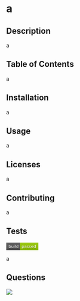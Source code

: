 # a

 ## Description

 a

## Table of Contents

a

## Installation

a

## Usage

a

## Licenses

a

## Contributing

a

## Tests
<svg xmlns="http://www.w3.org/2000/svg" xmlns:xlink="http://www.w3.org/1999/xlink" width="86" height="20"><linearGradient id="b" x2="0" y2="100%"><stop offset="0" stop-color="#bbb" stop-opacity=".1"/><stop offset="1" stop-opacity=".1"/></linearGradient><clipPath id="a"><rect width="86" height="20" rx="3" fill="#fff"/></clipPath><g clip-path="url(#a)"><path fill="#555" d="M0 0h37v20H0z"/><path fill="#97ca00" d="M37 0h49v20H37z"/><path fill="url(#b)" d="M0 0h86v20H0z"/></g><g fill="#fff" text-anchor="middle" font-family="DejaVu Sans,Verdana,Geneva,sans-serif" font-size="110"> <text x="195" y="150" fill="#010101" fill-opacity=".3" transform="scale(.1)" textLength="270">build</text><text x="195" y="140" transform="scale(.1)" textLength="270">build</text><text x="605" y="150" fill="#010101" fill-opacity=".3" transform="scale(.1)" textLength="390">passed</text><text x="605" y="140" transform="scale(.1)" textLength="390">passed</text></g> </svg>

a

## Questions
![](https://avatars0.githubusercontent.com/u/57813404?v=4?raw=true)
